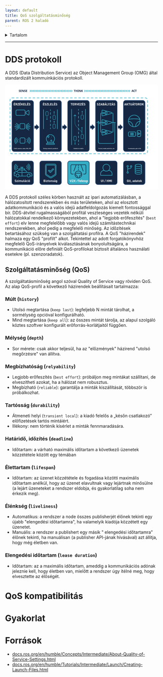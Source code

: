 ```yaml
---
layout: default
title: QoS szolgáltatásminőség
parent: ROS 2 haladó 
---
```


 

<details markdown="block">
  <summary>
    Tartalom
  </summary>
  {: .text-delta }
1. TOC
{:toc}
</details>

---



# DDS protokoll

A DDS (Data Distribution Service) az Object Management Group (OMG) által standardizált kommuinkációs protokoll.

![](https://raw.githubusercontent.com/sze-info/arj/main/docs/_images/overview17.svg)

A DDS protokoll széles körben használt az ipari automatizálásban, a hálózatosított rendszerekben és más területeken, ahol az elosztott adatkommunikáció és a valós idejű adatfeldolgozás kiemelt fontossággal bír. DDS-átvitel rugalmasságából profitál veszteséges vezeték nélküli hálózatokkal rendelkező környezetekben, ahol a "legjobb erőfeszítés" (`best effort`) elv lenne megfelelőbb vagy valós idejű számítástechnikai rendszerekben, ahol pedig a megfelelő minőség. Az időzítések betartásához szükség van a szolgáltatási profilra.
A QoS "házirendek" halmaza egy QoS "profilt" alkot. Tekintettel az adott forgatókönyvhöz megfelelő QoS-irányelvek kiválasztásának bonyolultságára, a kommunikáció előre definiált QoS-profilokat biztosít általános használati esetekre (pl. szenzoradatok). 

## Szolgáltatásminőség (QoS)

A szolgáltatásminőség  angol szóval Quality of Service vagy röviden QoS. Az alap QoS-profil a következő házirendek beállításait tartalmazza:


### Múlt (`history`)
-	Utolsó megtartása (`keep last`): legfeljebb N mintát tárolhat, a sormélység opcióval konfigurálható.
-	Mind megtartása (`keep all`): az összes mintát tárolja, az alapul szolgáló köztes szoftver konfigurált erőforrás-korlátjaitól függően.
### Mélység (`depth`)
-	Sor mérete: csak akkor teljesül, ha az "előzmények" házirend "utolsó megőrzésre" van állítva.
### Megbízhatóság (`relyability`)
-	Legjobb erőfeszítés (`best effort`): próbáljon meg mintákat szállítani, de elveszítheti azokat, ha a hálózat nem robusztus.
-	Megbízható (`reliable`): garantálja a minták kiszállítását, többször is próbálkozhat.
### Tartósság (`durability`)
-	Átmeneti helyi (`transient local`): a kiadó felelős a „későn csatlakozó” előfizetések tartós mintáiért.
-	Illékony: nem történik kísérlet a minták fennmaradására.
### Határidő, időzítés (`deadline`)
-	Időtartam: a várható maximális időtartam a következő üzenetek közzététele között egy témában
### Élettartam (`lifespan`)
-	Időtartam: az üzenet közzététele és fogadása közötti maximális időtartam anélkül, hogy az üzenet elavultnak vagy lejártnak minősülne (a lejárt üzeneteket a rendszer eldobja, és gyakorlatilag soha nem érkezik meg).
### Élénkség (`liveliness`)
-	Automatikus: a rendszer a node összes publisherjét élőnek tekinti egy újabb "elengedési időtartamra", ha valamelyik kiadója közzétett egy üzenetet.
-	Manuális: a rendszer a publishert egy másik " elengedési időtartamra" élőnek tekinti, ha manuálisan (a publisher API-jának hívásával) azt állítja, hogy még életben van.
### Elengedési időtartam (`lease duration`)
-	Időtartam: az a maximális időtartam, ameddig a kommunikációs adónak jeleznie kell, hogy életben van, mielőtt a rendszer úgy ítélné meg, hogy elvesztette az élőségét.

# QoS kompatibilitás


# Gyakorlat



# Források

- [docs.ros.org/en/humble/Concepts/Intermediate/About-Quality-of-Service-Settings.html](https://docs.ros.org/en/humble/Concepts/Intermediate/About-Quality-of-Service-Settings.html)
- [docs.ros.org/en/humble/Tutorials/Intermediate/Launch/Creating-Launch-Files.html](https://docs.ros.org/en/humble/Tutorials/Intermediate/Launch/Creating-Launch-Files.html)
